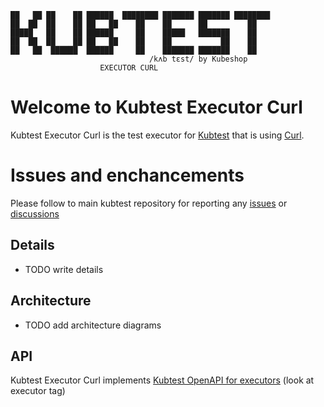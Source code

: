```
██   ██ ██    ██ ██████  ████████ ███████ ███████ ████████ 
██  ██  ██    ██ ██   ██    ██    ██      ██         ██    
█████   ██    ██ ██████     ██    █████   ███████    ██    
██  ██  ██    ██ ██   ██    ██    ██           ██    ██    
██   ██  ██████  ██████     ██    ███████ ███████    ██    
                               /kʌb tɛst/ by Kubeshop
                    EXECUTOR CURL
```

<!-- try to enable it after snyk resolves https://github.com/snyk/snyk/issues/347

Known vulnerabilities: ![kubtest](https://snyk.io/test/github/kubeshop/kubtest/badge.svg)
![kubtest-operator](https://snyk.io/test/github/kubeshop-operator/kubtest/badge.svg)
![helm-charts](https://snyk.io/test/github/kubeshop/helm-charts/badge.svg)
-->

# Welcome to Kubtest Executor Curl

Kubtest Executor Curl is the test executor for [Kubtest](https://kubtest.io) that is using [Curl](https://curl.se/).

# Issues and enchancements

Please follow to main kubtest repository for reporting any [issues](https://github.com/kubeshop/kubtest/issues) or [discussions](https://github.com/kubeshop/kubtest/discussions)

## Details

- TODO write details

## Architecture

- TODO add architecture diagrams

## API

Kubtest Executor Curl implements [Kubtest OpenAPI for executors](https://kubeshop.github.io/kubtest/openapi/#operations-tag-executor) (look at executor tag)
